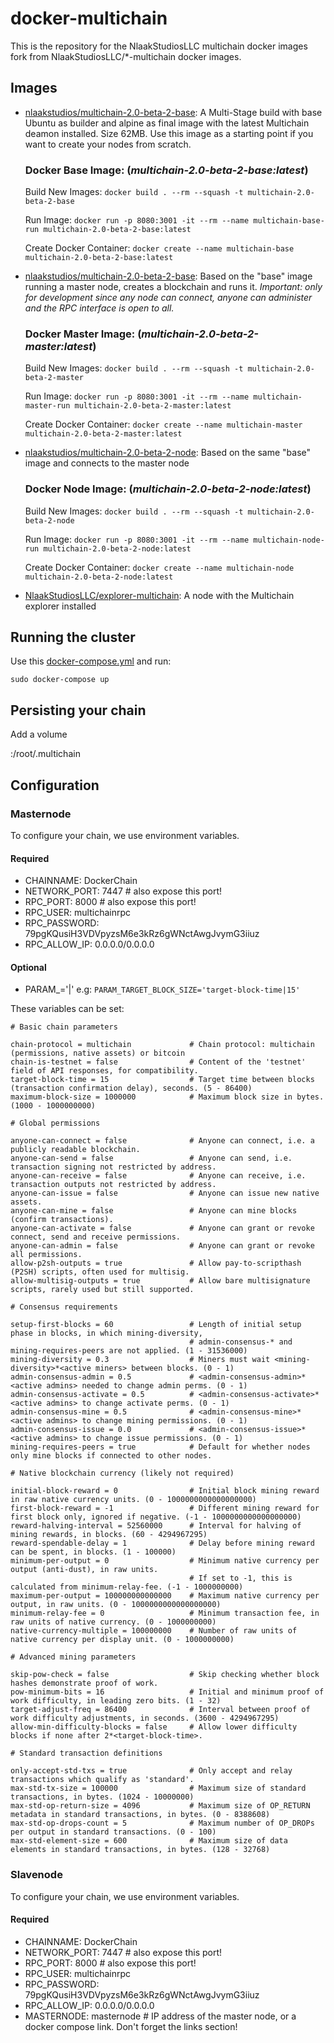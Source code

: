 # docker-multichain

This is the repository for the NlaakStudiosLLC multichain docker images fork from NlaakStudiosLLC/*-multichain docker images.

## Images

* [nlaakstudios/multichain-2.0-beta-2-base](https://hub.docker.com/r/NlaakStudiosLLC/multichain-2.0-beta-2-base/): A Multi-Stage build with base Ubuntu as builder and alpine as final image with the latest Multichain deamon installed. Size 62MB. Use this image as a starting point if you want to create your nodes from scratch.
    ### Docker Base Image: (*multichain-2.0-beta-2-base:latest*)

    Build New Images:
    ```docker build . --rm --squash -t multichain-2.0-beta-2-base```

    Run Image:
    ```docker run -p 8080:3001 -it --rm --name multichain-base-run multichain-2.0-beta-2-base:latest```

    Create Docker Container:
    ```docker create --name multichain-base multichain-2.0-beta-2-base:latest```

* [nlaakstudios/multichain-2.0-beta-2-base](https://hub.docker.com/r/nlaakstudios/multichain-2.0-beta-2-master/): Based on the "base" image running a master node, creates a blockchain and runs it. *Important: only for development since any node can connect, anyone can administer and the RPC interface is open to all.*
    ### Docker Master Image: (*multichain-2.0-beta-2-master:latest*)

    Build New Images:
    ```docker build . --rm --squash -t multichain-2.0-beta-2-master```

    Run Image:
    ```docker run -p 8080:3001 -it --rm --name multichain-master-run multichain-2.0-beta-2-master:latest```

    Create Docker Container:
    ```docker create --name multichain-master multichain-2.0-beta-2-master:latest```

* [nlaakstudios/multichain-2.0-beta-2-node](https://hub.docker.com/r/nlaakstudios/multichain-2.0-beta-2-node/): Based on the same "base" image and connects to the master node
    ### Docker Node Image: (*multichain-2.0-beta-2-node:latest*)

    Build New Images:
    ```docker build . --rm --squash -t multichain-2.0-beta-2-node```

    Run Image:
    ```docker run -p 8080:3001 -it --rm --name multichain-node-run multichain-2.0-beta-2-node:latest```

    Create Docker Container:
    ```docker create --name multichain-node multichain-2.0-beta-2-node:latest```

* [NlaakStudiosLLC/explorer-multichain](https://hub.docker.com/r/NlaakStudiosLLC/explorer-multichain/): A node with the Multichain explorer installed

## Running the cluster

Use this [docker-compose.yml](https://github.com/Kunstmaan/docker-multichain/blob/master/docker-compose.yml) and run:

```
sudo docker-compose up
```


## Persisting your chain

Add a volume

<somewhere>:/root/.multichain

## Configuration

### Masternode

To configure your chain, we use environment variables.

#### Required

* CHAINNAME: DockerChain
* NETWORK_PORT: 7447       # also expose this port!
* RPC_PORT: 8000           # also expose this port!
* RPC_USER: multichainrpc
* RPC_PASSWORD: 79pgKQusiH3VDVpyzsM6e3kRz6gWNctAwgJvymG3iiuz
* RPC_ALLOW_IP: 0.0.0.0/0.0.0.0

#### Optional

* PARAM_<something descriptive>='<variable>|<value>' e.g: `PARAM_TARGET_BLOCK_SIZE='target-block-time|15'`

These variables can be set:

```
# Basic chain parameters

chain-protocol = multichain             # Chain protocol: multichain (permissions, native assets) or bitcoin
chain-is-testnet = false                # Content of the 'testnet' field of API responses, for compatibility.
target-block-time = 15                  # Target time between blocks (transaction confirmation delay), seconds. (5 - 86400)
maximum-block-size = 1000000            # Maximum block size in bytes. (1000 - 1000000000)

# Global permissions

anyone-can-connect = false              # Anyone can connect, i.e. a publicly readable blockchain.
anyone-can-send = false                 # Anyone can send, i.e. transaction signing not restricted by address.
anyone-can-receive = false              # Anyone can receive, i.e. transaction outputs not restricted by address.
anyone-can-issue = false                # Anyone can issue new native assets.
anyone-can-mine = false                 # Anyone can mine blocks (confirm transactions).
anyone-can-activate = false             # Anyone can grant or revoke connect, send and receive permissions.
anyone-can-admin = false                # Anyone can grant or revoke all permissions.
allow-p2sh-outputs = true               # Allow pay-to-scripthash (P2SH) scripts, often used for multisig.
allow-multisig-outputs = true           # Allow bare multisignature scripts, rarely used but still supported.

# Consensus requirements

setup-first-blocks = 60                 # Length of initial setup phase in blocks, in which mining-diversity,
                                        # admin-consensus-* and mining-requires-peers are not applied. (1 - 31536000)
mining-diversity = 0.3                  # Miners must wait <mining-diversity>*<active miners> between blocks. (0 - 1)
admin-consensus-admin = 0.5             # <admin-consensus-admin>*<active admins> needed to change admin perms. (0 - 1)
admin-consensus-activate = 0.5          # <admin-consensus-activate>*<active admins> to change activate perms. (0 - 1)
admin-consensus-mine = 0.5              # <admin-consensus-mine>*<active admins> to change mining permissions. (0 - 1)
admin-consensus-issue = 0.0             # <admin-consensus-issue>*<active admins> to change issue permissions. (0 - 1)
mining-requires-peers = true            # Default for whether nodes only mine blocks if connected to other nodes.

# Native blockchain currency (likely not required)

initial-block-reward = 0                # Initial block mining reward in raw native currency units. (0 - 1000000000000000000)
first-block-reward = -1                 # Different mining reward for first block only, ignored if negative. (-1 - 1000000000000000000)
reward-halving-interval = 52560000      # Interval for halving of mining rewards, in blocks. (60 - 4294967295)
reward-spendable-delay = 1              # Delay before mining reward can be spent, in blocks. (1 - 100000)
minimum-per-output = 0                  # Minimum native currency per output (anti-dust), in raw units.
                                        # If set to -1, this is calculated from minimum-relay-fee. (-1 - 1000000000)
maximum-per-output = 100000000000000    # Maximum native currency per output, in raw units. (0 - 1000000000000000000)
minimum-relay-fee = 0                   # Minimum transaction fee, in raw units of native currency. (0 - 1000000000)
native-currency-multiple = 100000000    # Number of raw units of native currency per display unit. (0 - 1000000000)

# Advanced mining parameters

skip-pow-check = false                  # Skip checking whether block hashes demonstrate proof of work.
pow-minimum-bits = 16                   # Initial and minimum proof of work difficulty, in leading zero bits. (1 - 32)
target-adjust-freq = 86400              # Interval between proof of work difficulty adjustments, in seconds. (3600 - 4294967295)
allow-min-difficulty-blocks = false     # Allow lower difficulty blocks if none after 2*<target-block-time>.

# Standard transaction definitions

only-accept-std-txs = true              # Only accept and relay transactions which qualify as 'standard'.
max-std-tx-size = 100000                # Maximum size of standard transactions, in bytes. (1024 - 10000000)
max-std-op-return-size = 4096           # Maximum size of OP_RETURN metadata in standard transactions, in bytes. (0 - 8388608)
max-std-op-drops-count = 5              # Maximum number of OP_DROPs per output in standard transactions. (0 - 100)
max-std-element-size = 600              # Maximum size of data elements in standard transactions, in bytes. (128 - 32768)
```

### Slavenode

To configure your chain, we use environment variables.

#### Required

* CHAINNAME: DockerChain
* NETWORK_PORT: 7447       # also expose this port!
* RPC_PORT: 8000           # also expose this port!
* RPC_USER: multichainrpc
* RPC_PASSWORD: 79pgKQusiH3VDVpyzsM6e3kRz6gWNctAwgJvymG3iiuz
* RPC_ALLOW_IP: 0.0.0.0/0.0.0.0
* MASTERNODE: masternode   # IP address of the master node, or a docker compose link. Don't forget the links section!
